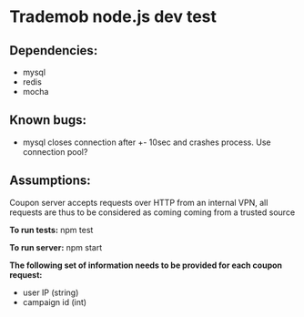 # Trademob node.js dev test

## Dependencies:
 - mysql
 - redis
 - mocha

## Known bugs:
 - mysql closes connection after +- 10sec and crashes process. Use connection pool?

## Assumptions:
Coupon server accepts requests over HTTP from an internal VPN, all requests are thus to be considered as coming
coming from a trusted source

**To run tests:**
npm test

**To run server:**
npm start


**The following set of information needs to be provided for each coupon request:**
 - user IP (string)
 - campaign id (int)
